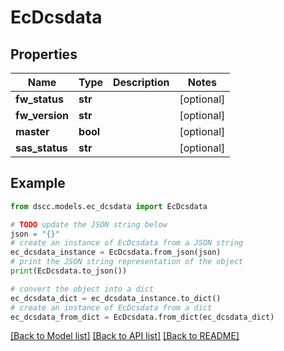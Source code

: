 # EcDcsdata


## Properties

Name | Type | Description | Notes
------------ | ------------- | ------------- | -------------
**fw_status** | **str** |  | [optional] 
**fw_version** | **str** |  | [optional] 
**master** | **bool** |  | [optional] 
**sas_status** | **str** |  | [optional] 

## Example

```python
from dscc.models.ec_dcsdata import EcDcsdata

# TODO update the JSON string below
json = "{}"
# create an instance of EcDcsdata from a JSON string
ec_dcsdata_instance = EcDcsdata.from_json(json)
# print the JSON string representation of the object
print(EcDcsdata.to_json())

# convert the object into a dict
ec_dcsdata_dict = ec_dcsdata_instance.to_dict()
# create an instance of EcDcsdata from a dict
ec_dcsdata_from_dict = EcDcsdata.from_dict(ec_dcsdata_dict)
```
[[Back to Model list]](../README.md#documentation-for-models) [[Back to API list]](../README.md#documentation-for-api-endpoints) [[Back to README]](../README.md)


